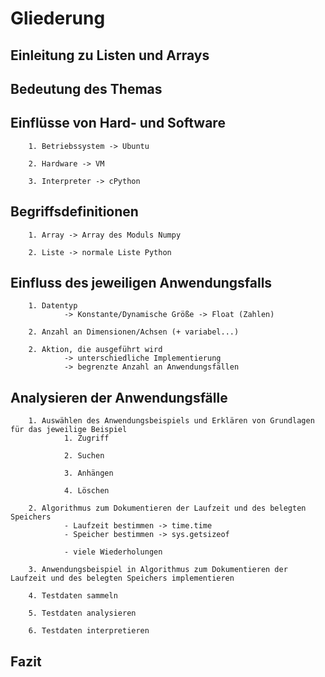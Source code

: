 # Gliederung


## Einleitung zu Listen und Arrays


## Bedeutung des Themas
    
## Einflüsse von Hard- und Software
        1. Betriebssystem -> Ubuntu

        2. Hardware -> VM

        3. Interpreter -> cPython

## Begriffsdefinitionen
        1. Array -> Array des Moduls Numpy

        2. Liste -> normale Liste Python

## Einfluss des jeweiligen Anwendungsfalls
        1. Datentyp
                -> Konstante/Dynamische Größe -> Float (Zahlen)

        2. Anzahl an Dimensionen/Achsen (+ variabel...)

        2. Aktion, die ausgeführt wird
                -> unterschiedliche Implementierung
                -> begrenzte Anzahl an Anwendungsfällen

## Analysieren der Anwendungsfälle
        1. Auswählen des Anwendungsbeispiels und Erklären von Grundlagen für das jeweilige Beispiel
                1. Zugriff

                2. Suchen

                3. Anhängen

                4. Löschen

        2. Algorithmus zum Dokumentieren der Laufzeit und des belegten Speichers
                - Laufzeit bestimmen -> time.time
                - Speicher bestimmen -> sys.getsizeof

                - viele Wiederholungen

        3. Anwendungsbeispiel in Algorithmus zum Dokumentieren der Laufzeit und des belegten Speichers implementieren

        4. Testdaten sammeln

        5. Testdaten analysieren

        6. Testdaten interpretieren


## Fazit
